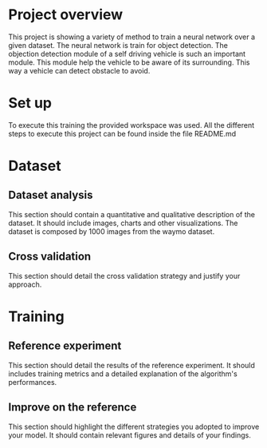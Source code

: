 # Project overview
This project is showing a variety of method to train a neural network over a given dataset. The neural network is train for object detection.
The objection detection module of a self driving vehicle is such an important module. This module help the vehicle to be aware of its surrounding. 
This way a vehicle can detect obstacle to avoid.

# Set up
To execute this training the provided workspace was used. 
All the different steps to execute this project can be found inside the file README.md

# Dataset
## Dataset analysis
This section should contain a quantitative and qualitative description of the dataset. It should include images, charts and other visualizations.
The dataset is composed by 1000 images from the waymo dataset.
## Cross validation
This section should detail the cross validation strategy and justify your approach.

# Training
## Reference experiment
This section should detail the results of the reference experiment. It should includes training metrics and a detailed explanation of the algorithm's performances.

## Improve on the reference
This section should highlight the different strategies you adopted to improve your model. It should contain relevant figures and details of your findings.
